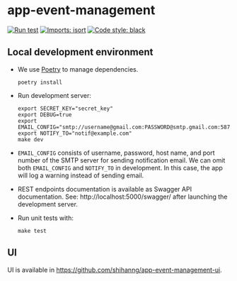 # app-event-management

[![Run test](https://github.com/shihanng/app-event-management/workflows/Run%20test/badge.svg)](https://github.com/shihanng/app-event-management/actions?query=workflow%3A%22Run+test%22)
[![Imports: isort](https://img.shields.io/badge/%20imports-isort-%231674b1?style=flat&labelColor=ef8336)](https://pycqa.github.io/isort/)
[![Code style: black](https://img.shields.io/badge/code%20style-black-000000.svg)](https://github.com/psf/black)

## Local development environment

- We use [Poetry](https://python-poetry.org/) to manage dependencies.

  ```console
  poetry install
  ```

- Run development server:

  ```console
  export SECRET_KEY="secret_key"
  export DEBUG=true
  export EMAIL_CONFIG="smtp://username@gmail.com:PASSWORD@smtp.gmail.com:587"
  export NOTIFY_TO="notif@example.com"
  make dev
  ```

- `EMAIL_CONFIG` consists of username, password, host name, and port number of the SMTP server for sending notification email. We can omit both `EMAIL_CONFIG` and `NOTIFY_TO` in development. In this case, the app will log a warning instead of sending email.

- REST endpoints documentation is available as Swagger API documentation. See: http://localhost:5000/swagger/ after launching the development server.

- Run unit tests with:

  ```console
  make test
  ```

## UI

UI is available in <https://github.com/shihanng/app-event-management-ui>.
